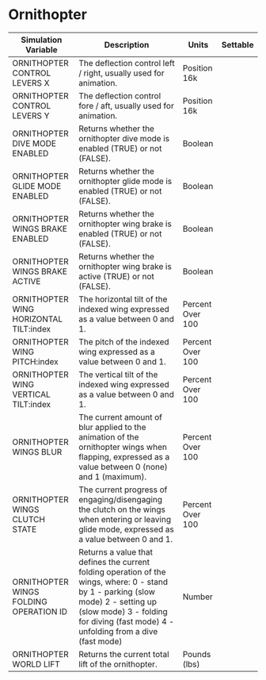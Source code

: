 # Ornithopter

| Simulation Variable | Description | Units | Settable |
| --- | --- | --- | --- |
| ORNITHOPTER CONTROL LEVERS X | The deflection control left / right, usually used for animation. | Position 16k |  |
| ORNITHOPTER CONTROL LEVERS Y | The deflection control fore / aft, usually used for animation. | Position 16k |  |
| ORNITHOPTER DIVE MODE ENABLED | Returns whether the ornithopter dive mode is enabled (TRUE) or not (FALSE). | Boolean |  |
| ORNITHOPTER GLIDE MODE ENABLED | Returns whether the ornithopter glide mode is enabled (TRUE) or not (FALSE). | Boolean |  |
| ORNITHOPTER WINGS BRAKE ENABLED | Returns whether the ornithopter wing brake is enabled (TRUE) or not (FALSE). | Boolean |  |
| ORNITHOPTER WINGS BRAKE ACTIVE | Returns whether the ornithopter wing brake is active (TRUE) or not (FALSE). | Boolean |  |
| ORNITHOPTER WING HORIZONTAL TILT:index | The horizontal tilt of the indexed wing expressed as a value between 0 and 1. | Percent Over 100 |  |
| ORNITHOPTER WING PITCH:index | The pitch of the indexed wing expressed as a value between 0 and 1. | Percent Over 100 |  |
| ORNITHOPTER WING VERTICAL TILT:index | The vertical tilt of the indexed wing expressed as a value between 0 and 1. | Percent Over 100 |  |
| ORNITHOPTER WINGS BLUR | The current amount of blur applied to the animation of the ornithopter wings when flapping, expressed as a value between 0 (none) and 1 (maximum). | Percent Over 100 |  |
| ORNITHOPTER WINGS CLUTCH STATE | The current progress of engaging/disengaging the clutch on the wings when entering or leaving glide mode, expressed as a value between 0 and 1. | Percent Over 100 |  |
| ORNITHOPTER WINGS FOLDING OPERATION ID | Returns a value that defines the current folding operation of the wings, where: 0 - stand by 1 - parking (slow mode) 2 - setting up (slow mode) 3 - folding for diving (fast mode) 4 - unfolding from a dive (fast mode) | Number |  |
| ORNITHOPTER WORLD LIFT | Returns the current total lift of the ornithopter. | Pounds (lbs) |  |